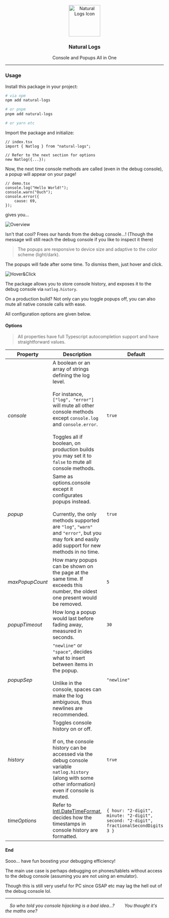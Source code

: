 <p align="center">
	<img src="https://raw.githubusercontent.com/CarbonicSoda/natural-logs/master/media/icon.png" width="100" alt="Natural Logs Icon">
</p>
<h3 align="center">Natural Logs</h3>
<p align="center">Console and Popups All in One</p>

---

### Usage

Install this package in your project:

```bash
# via npm
npm add natural-logs

# or pnpm
pnpm add natural-logs

# or yarn etc
```

Import the package and initialize:

```tsx
// index.tsx
import { Natlog } from "natural-logs";

// Refer to the next section for options
new Natlog({...});
```

Now, the next time console methods are called (even in the debug console), a
popup will appear on your page!

```tsx
// demo.tsx
console.log("Hello World!");
console.warn("Ouch");
console.error({
	cause: 69,
});
```

gives you...

![Overview](https://github.com/CarbonicSoda/natural-logs/blob/master/media/demo/overview.png?raw=true)

Isn't that cool? Frees our hands from the debug console...! (Though the message
will still reach the debug console if you like to inspect it there)

> The popups are responsive to device size and adaptive to the color scheme
> (light/dark).

The popups will fade after some time. To dismiss them, just hover and click.

![Hover&Click](https://github.com/CarbonicSoda/natural-logs/blob/master/media/demo/hover.png?raw=true)

The package allows you to store console history, and exposes it to the debug
console via `natlog.history`.

On a production build? Not only can you toggle popups off, you can also mute all
native console calls with ease.

All configuration options are given below.

#### Options

> All properties have full Typescript autocompletion support and have
> straightforward values.

| Property        | Description                                                                                                                                                                                                                                                                               | Default                                                                                |
| --------------- | ----------------------------------------------------------------------------------------------------------------------------------------------------------------------------------------------------------------------------------------------------------------------------------------- | -------------------------------------------------------------------------------------- |
| _console_       | A boolean or an array of strings defining the log level.<br><br>For instance, `["log", "error"]` will mute all other console methods except `console.log` and `console.error`.<br><br>Toggles all if boolean, on production builds you may set it to `false` to mute all console methods. | `true`                                                                                 |
| _popup_         | Same as options.console except it configurates popups instead.<br><br>Currently, the only methods supported are `"log"`, `"warn"` and `"error"`, but you may fork and easily add support for new methods in no time.                                                                      | `true`                                                                                 |
| _maxPopupCount_ | How many popups can be shown on the page at the same time. If exceeds this number, the oldest one present would be removed.                                                                                                                                                               | `5`                                                                                    |
| _popupTimeout_  | How long a popup would last before fading away, measured in seconds.                                                                                                                                                                                                                      | `30`                                                                                   |
| _popupSep_      | `"newline"` or `"space"`, decides what to insert between items in the popup.<br><br>Unlike in the console, spaces can make the log ambiguous, thus newlines are recommended.                                                                                                              | `"newline"`                                                                            |
| _history_       | Toggles console history on or off.<br><br>If on, the console history can be accessed via the debug console variable `natlog.history` (along with some other information) even if console is muted.                                                                                        | `true`                                                                                 |
| _timeOptions_   | Refer to [Intl.DateTimeFormat](https://developer.mozilla.org/en-US/docs/Web/JavaScript/Reference/Global_Objects/Intl/DateTimeFormat), decides how the timestamps in console history are formatted.                                                                                        | `{ hour: "2-digit", minute: "2-digit", second: "2-digit", fractionalSecondDigits: 3 }` |

#### End

Sooo... have fun boosting your debugging efficiency!

The main use case is perhaps debugging on phones/tablets without access to the
debug console (assuming you are not using an emulator).

Though this is still very useful for PC since GSAP etc may lag the hell out of
the debug console lol.

---

_&emsp;So who told you console hijacking is a bad idea...?_
_&emsp;&emsp;You thought it's the maths one?_
